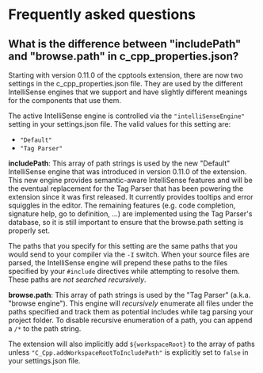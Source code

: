 # Frequently asked questions

## What is the difference between "includePath" and "browse.path" in c\_cpp\_properties.json?

Starting with version 0.11.0 of the cpptools extension, there are now two settings in the c\_cpp\_properties.json file. They are used by the different IntelliSense engines that we support and have slightly different meanings for the components that use them.

The active IntelliSense engine is controlled via the `"intelliSenseEngine"` setting in your settings.json file. The valid values for this setting are:
* `"Default"`
* `"Tag Parser"`

**includePath**: This array of path strings is used by the new "Default" IntelliSense engine that was introduced in version 0.11.0 of the extension. This new engine provides semantic-aware IntelliSense features and will be the eventual replacement for the Tag Parser that has been powering the extension since it was first released. It currently provides tooltips and error squiggles in the editor. The remaining features (e.g. code completion, signature help, go to definition, ...) are implemented using the Tag Parser's database, so it is still important to ensure that the browse.path setting is properly set.

The paths that you specify for this setting are the same paths that you would send to your compiler via the `-I` switch. When your source files are parsed, the IntelliSense engine will prepend these paths to the files specified by your `#include` directives while attempting to resolve them. These paths are _not searched recursively_.

**browse.path**: This array of path strings is used by the "Tag Parser" (a.k.a. "browse engine"). This engine will _recursively_ enumerate all files under the paths specified and track them as potential includes while tag parsing your project folder. To disable recursive enumeration of a path, you can append a `/*` to the path string.

The extension will also implicitly add `${workspaceRoot}` to the array of paths unless `"C_Cpp.addWorkspaceRootToIncludePath"` is explicitly set to `false` in your settings.json file.